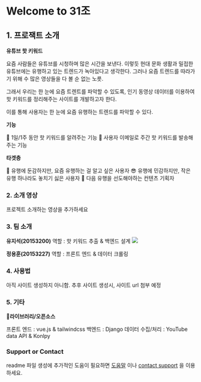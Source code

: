 # Welcome to 31조
## 1. 프로잭트 소개
**유튜브 핫 키워드**
 
요즘 사람들은 유튜브를 시청하며 많은 시간을 보낸다. 
이렇듯 현대 문화 생활과 밀접한 유튜브에는 유행하고 있는 트렌드가 녹아있다고 생각한다. 그러나 요즘 트렌드를 따라가기 위해 수 많은 영상들을 다 볼 순 없는 노릇.

그래서 우리는 한 눈에 요즘 트렌트를 파악할 수 있도록, 
인기 동영상 데이터를 이용하여 핫 키워드를 정리해주는 사이트를 개발하고자 한다.

이를 통해 사용자는 한 눈에 요즘 유행하는 트렌드를 파악할 수 있다.

**기능**

🧐 1일/1주 동안 핫 키워드를 알려주는 기능
📮 사용자 이메일로 주간 핫 키워드를 발송해주는 기능

**타겟층**

🥸 유행에 둔감하지만, 요즘 유행하는 걸 알고 싶은 사용자
😎 유행에 민감하지만, 작은 유행 하나라도 놓치기 싫은 사용자
🤠 다음 유행을 선도해야하는 컨텐츠 기획자


### 2. 소개 영상
프로젝트 소개하는 영상을 추가하세요

### 3. 팀 소개

**유지석(20153200)**
역할 : 핫 키워드 추출 & 백엔드 설계
![](Welcome%20to%2031%E1%84%8C%E1%85%A9/KakaoTalk_Photo_2021-04-01-19-00-23-1.jpeg)

**정용훈(20153227)**
역할 : 프론트 엔드 & 데이터 크롤링



### 4. 사용법
아직 사이트 생성하지 아니함.
추후 사이트 생성시, 사이트 url 첨부 예정

### 5. 기타

🔨**라이브러리/오픈소스**

프론트 엔드 : vue.js & tailwindcss
백엔드 : Django
데이터 수집/처리 : YouTube data API & Konlpy
### Support or Contact
readme 파일 생성에 추가적인 도움이 필요하면 [도움말](https://help.github.com/articles/about-readmes/) 이나 [contact support](https://github.com/contact) 을 이용하세요.
